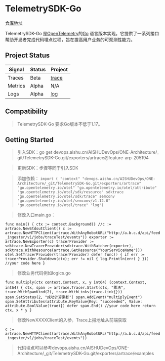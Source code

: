 # TelemetrySDK-Go

[仓库地址](https://devops.aishu.cn/AISHUDevOps/ONE-Architecture/_git/TelemetrySDK-Go?version=GBfeature-arp-205194)

TelemetrySDK-Go 是[OpenTelemetry](https://opentelemetry.io/)的[Go](https://golang.org/)
语言版本实现。它提供了一系列接口帮助开发者完成代码埋点过程，旨在提高用户业务的可观测性能力。

## Project Status

| Signal  | Status | Project                                                                                                                                     |
|---------|--------|---------------------------------------------------------------------------------------------------------------------------------------------|
| Traces  | Beta   | [trace](https://devops.aishu.cn/AISHUDevOps/ONE-Architecture/_git/TelemetrySDK-Go?version=GBfeature-arp-205194&path=%2Fexporters%2Fartrace) |
| Metrics | Alpha  | N/A                                                                                                                                         |
| Logs    | Alpha  | [log](https://devops.aishu.cn/AISHUDevOps/ONE-Architecture/_git/TelemetrySDK-Go?version=GBfeature-arp-205194&path=%2Fspan)                  |

## Compatibility

> TelemetrySDK-Go 要求Go版本不低于1.17。

## Getting Started

> 引入SDK：go get devops.aishu.cn/AISHUDevOps/ONE-Architecture/_
> git/TelemetrySDK-Go.git/exporters/artrace@feature-arp-205194

> 更新SDK：步骤等同于引入SDK

> 添加依赖：
`import (
"context"
"devops.aishu.cn/AISHUDevOps/ONE-Architecture/_git/TelemetrySDK-Go.git/exporters/artrace"
"go.opentelemetry.io/otel"
"go.opentelemetry.io/otel/attribute"
"go.opentelemetry.io/otel/sdk/resource"
sdktrace "go.opentelemetry.io/otel/sdk/trace"
semconv "go.opentelemetry.io/otel/semconv/v1.12.0"
"go.opentelemetry.io/otel/trace"
"log")
> `

> 修改入口main.go：

`
func main() {
ctx := context.Background()
//c := artrace.NewStdoutClient()
c := artrace.NewHTTPClient(artrace.WithAnyRobotURL("http://a.b.c.d/api/feed_ingester/v1/jobs/traceTest/events"))
exporter := artrace.NewExporter(c)
tracerProvider := sdktrace.NewTracerProvider(sdktrace.WithBatcher(exporter), sdktrace.WithResource(artrace.GetResource("YourServiceName")))
otel.SetTracerProvider(tracerProvider)
defer func() {
if err := tracerProvider.Shutdown(ctx); err != nil {
log.Println(err)
}
}()
//your code here }
`

> 修改业务代码例如logics.go

`
func multiply(ctx context.Context, x, y int64) (context.Context, int64) {
ctx, span := artrace.Tracer.Start(ctx, "乘法", trace.WithSpanKind(2), trace.WithLinks(trace.Link{}))
span.SetStatus(2, "成功计算乘积")
span.AddEvent("multiplyEvent")
span.SetAttributes(attribute.KeyValue{Key: "succeeded", Value: attribute.BoolValue(true)})
defer span.End()
//your code here
return ctx, x * y
}
`

> 修改NewXXXXClient的入参，Trace上报地址从前端获取

`
c := artrace.NewHTTPClient(artrace.WithAnyRobotURL("http://a.b.c.d/api/feed_ingester/v1/jobs/traceTest/events"))
`

> 代码埋点可以参考devops.aishu.cn/AISHUDevOps/ONE-Architecture/_git/TelemetrySDK-Go.git/exporters/artrace/examples